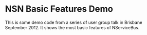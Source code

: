 # NSN Basic Features Demo

This is some demo code from a series of user group talk in Brisbane September 2012. It shows the most basic features of NServiceBus.